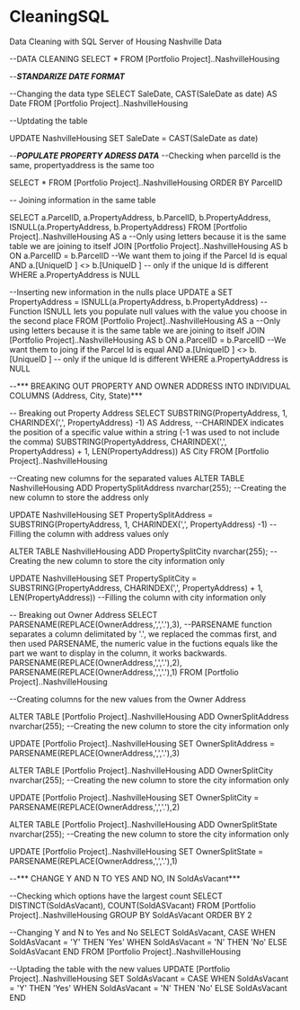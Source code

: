 # CleaningSQL
Data Cleaning with SQL Server of Housing Nashville Data


--DATA CLEANING 
SELECT *
FROM [Portfolio Project]..NashvilleHousing

--***STANDARIZE DATE FORMAT***

--Changing the data type
SELECT SaleDate, CAST(SaleDate as date) AS Date
FROM [Portfolio Project]..NashvilleHousing

--Uptdating the table

UPDATE NashvilleHousing
SET SaleDate = CAST(SaleDate as date)

--***POPULATE PROPERTY ADRESS DATA***
--Checking when parcelId is the same, propertyaddress is the same too 

SELECT *
FROM [Portfolio Project]..NashvilleHousing
ORDER BY ParcelID

-- Joining information in the same table 

SELECT a.ParcelID, a.PropertyAddress, b.ParcelID, b.PropertyAddress, ISNULL(a.PropertyAddress, b.PropertyAddress)
FROM [Portfolio Project]..NashvilleHousing AS a --Only using letters because it is the same table we are joining to itself
JOIN [Portfolio Project]..NashvilleHousing AS b
	ON a.ParcelID = b.ParcelID --We want them to joing if the Parcel Id is equal 
	AND a.[UniqueID ] <> b.[UniqueID ] -- only if the unique Id is different
WHERE a.PropertyAddress is NULL

--Inserting new information in the nulls place 
UPDATE a
SET PropertyAddress = ISNULL(a.PropertyAddress, b.PropertyAddress) --Function ISNULL lets you populate null values with the value you choose in the second place
FROM [Portfolio Project]..NashvilleHousing AS a --Only using letters because it is the same table we are joining to itself
JOIN [Portfolio Project]..NashvilleHousing AS b
	ON a.ParcelID = b.ParcelID --We want them to joing if the Parcel Id is equal 
	AND a.[UniqueID ] <> b.[UniqueID ] -- only if the unique Id is different
WHERE a.PropertyAddress is NULL

--*** BREAKING OUT PROPERTY AND OWNER ADDRESS INTO INDIVIDUAL COLUMNS (Address, City, State)***

-- Breaking out Property Address
SELECT 
	SUBSTRING(PropertyAddress, 1, CHARINDEX(',', PropertyAddress) -1) AS Address, --CHARINDEX indicates the position of a specific value within a string (-1 was used to not include the comma)
	SUBSTRING(PropertyAddress, CHARINDEX(',', PropertyAddress) + 1, LEN(PropertyAddress))  AS City
FROM [Portfolio Project]..NashvilleHousing

--Creating new columns for the separated values
ALTER TABLE NashvilleHousing
ADD PropertySplitAddress nvarchar(255); --Creating the new column to store the address only

UPDATE NashvilleHousing
SET PropertySplitAddress = SUBSTRING(PropertyAddress, 1, CHARINDEX(',', PropertyAddress) -1) --Filling the column with address values only

ALTER TABLE NashvilleHousing
ADD PropertySplitCity nvarchar(255); --Creating the new column to store the city information only

UPDATE NashvilleHousing
SET PropertySplitCity = SUBSTRING(PropertyAddress, CHARINDEX(',', PropertyAddress) + 1, LEN(PropertyAddress)) --Filling the column with city information only

-- Breaking out Owner Address
SELECT
	PARSENAME(REPLACE(OwnerAddress,',','.'),3), --PARSENAME function separates a column delimitated by '.', we replaced the commas first, and then used PARSENAME, the numeric value in the fuctions equals like the part we want to display in the column, it works backwards.
	PARSENAME(REPLACE(OwnerAddress,',','.'),2),
	PARSENAME(REPLACE(OwnerAddress,',','.'),1)
FROM [Portfolio Project]..NashvilleHousing

--Creating columns for the new values from the Owner Address

ALTER TABLE [Portfolio Project]..NashvilleHousing
ADD OwnerSplitAddress nvarchar(255); --Creating the new column to store the city information only

UPDATE [Portfolio Project]..NashvilleHousing
SET OwnerSplitAddress = PARSENAME(REPLACE(OwnerAddress,',','.'),3)

ALTER TABLE [Portfolio Project]..NashvilleHousing
ADD OwnerSplitCity nvarchar(255); --Creating the new column to store the city information only

UPDATE [Portfolio Project]..NashvilleHousing
SET OwnerSplitCity = PARSENAME(REPLACE(OwnerAddress,',','.'),2)

ALTER TABLE [Portfolio Project]..NashvilleHousing
ADD OwnerSplitState nvarchar(255); --Creating the new column to store the city information only

UPDATE [Portfolio Project]..NashvilleHousing
SET OwnerSplitState = PARSENAME(REPLACE(OwnerAddress,',','.'),1)

--*** CHANGE Y AND N TO YES AND NO, IN SoldAsVacant***

--Checking which options have the largest count 
SELECT DISTINCT(SoldAsVacant), COUNT(SoldASVacant)
FROM [Portfolio Project]..NashvilleHousing
GROUP BY SoldAsVacant
ORDER BY 2

--Changing Y and N to Yes and No
SELECT SoldAsVacant,
	CASE 
	WHEN SoldAsVacant = 'Y' THEN 'Yes'
	WHEN SoldAsVacant = 'N' THEN 'No'
	ELSE SoldAsVacant
	END 
FROM [Portfolio Project]..NashvilleHousing

--Uptading the table with the new values
UPDATE [Portfolio Project]..NashvilleHousing
SET SoldAsVacant = 
	CASE 
		WHEN SoldAsVacant = 'Y' THEN 'Yes'
		WHEN SoldAsVacant = 'N' THEN 'No'
		ELSE SoldAsVacant
	END 
